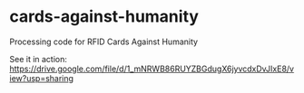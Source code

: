 # cards-against-humanity
Processing code for RFID Cards Against Humanity

See it in action: https://drive.google.com/file/d/1_mNRWB86RUYZBGdugX6jyvcdxDvJIxE8/view?usp=sharing
